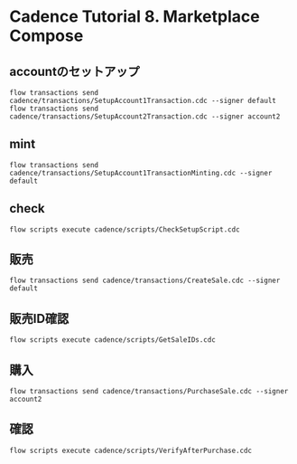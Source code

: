 # Cadence Tutorial 8. Marketplace Compose

## accountのセットアップ

```
flow transactions send cadence/transactions/SetupAccount1Transaction.cdc --signer default
flow transactions send cadence/transactions/SetupAccount2Transaction.cdc --signer account2 
```

## mint

```
flow transactions send cadence/transactions/SetupAccount1TransactionMinting.cdc --signer default
```

## check

```
flow scripts execute cadence/scripts/CheckSetupScript.cdc    
```

## 販売

```
flow transactions send cadence/transactions/CreateSale.cdc --signer default
```

## 販売ID確認

```
flow scripts execute cadence/scripts/GetSaleIDs.cdc
```

## 購入

```
flow transactions send cadence/transactions/PurchaseSale.cdc --signer account2
```

## 確認

```
flow scripts execute cadence/scripts/VerifyAfterPurchase.cdc
```
 